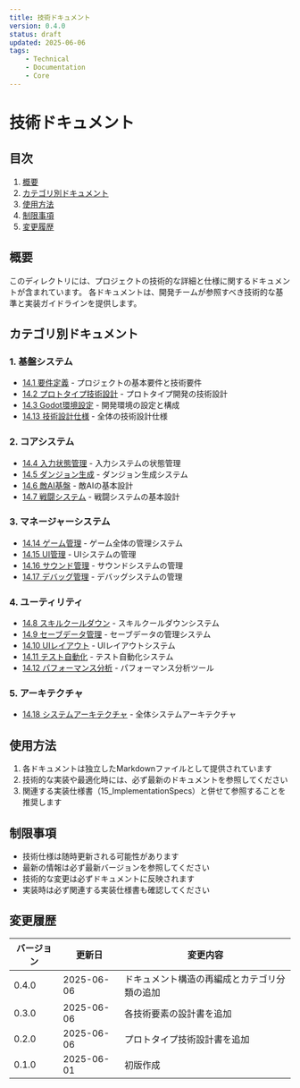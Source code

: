 ```yaml
---
title: 技術ドキュメント
version: 0.4.0
status: draft
updated: 2025-06-06
tags:
    - Technical
    - Documentation
    - Core
---
```


# 技術ドキュメント

## 目次

1. [概要](#概要)
2. [カテゴリ別ドキュメント](#カテゴリ別ドキュメント)
3. [使用方法](#使用方法)
4. [制限事項](#制限事項)
5. [変更履歴](#変更履歴)

## 概要

このディレクトリには、プロジェクトの技術的な詳細と仕様に関するドキュメントが含まれています。
各ドキュメントは、開発チームが参照すべき技術的な基準と実装ガイドラインを提供します。

## カテゴリ別ドキュメント

### 1. 基盤システム
- [14.1 要件定義](14.1_Requirement.md) - プロジェクトの基本要件と技術要件
- [14.2 プロトタイプ技術設計](14.2_PrototypeTechnicalDesign.md) - プロトタイプ開発の技術設計
- [14.3 Godot環境設定](14.3_GodotEnvironment.md) - 開発環境の設定と構成
- [14.13 技術設計仕様](14.13_TechnicalDesignSpec.md) - 全体の技術設計仕様

### 2. コアシステム
- [14.4 入力状態管理](14.4_InputStateMachine.md) - 入力システムの状態管理
- [14.5 ダンジョン生成](14.5_DungeonGeneration.md) - ダンジョン生成システム
- [14.6 敵AI基盤](14.6_EnemyAIFoundation.md) - 敵AIの基本設計
- [14.7 戦闘システム](14.7_CombatSystem.md) - 戦闘システムの基本設計

### 3. マネージャーシステム
- [14.14 ゲーム管理](14.14_GameManager.md) - ゲーム全体の管理システム
- [14.15 UI管理](14.15_UIManager.md) - UIシステムの管理
- [14.16 サウンド管理](14.16_SoundManager.md) - サウンドシステムの管理
- [14.17 デバッグ管理](14.17_DebugManager.md) - デバッグシステムの管理

### 4. ユーティリティ
- [14.8 スキルクールダウン](14.8_SkillCooldown.md) - スキルクールダウンシステム
- [14.9 セーブデータ管理](14.9_SaveDataManagement.md) - セーブデータの管理システム
- [14.10 UIレイアウト](14.10_UILayout.md) - UIレイアウトシステム
- [14.11 テスト自動化](14.11_TestAutomation.md) - テスト自動化システム
- [14.12 パフォーマンス分析](14.12_PerformanceProfiling.md) - パフォーマンス分析ツール

### 5. アーキテクチャ
- [14.18 システムアーキテクチャ](14.18_SystemArchitecture.md) - 全体システムアーキテクチャ

## 使用方法

1. 各ドキュメントは独立したMarkdownファイルとして提供されています
2. 技術的な実装や最適化時には、必ず最新のドキュメントを参照してください
3. 関連する実装仕様書（15_ImplementationSpecs）と併せて参照することを推奨します

## 制限事項

- 技術仕様は随時更新される可能性があります
- 最新の情報は必ず最新バージョンを参照してください
- 技術的な変更は必ずドキュメントに反映されます
- 実装時は必ず関連する実装仕様書も確認してください

## 変更履歴

| バージョン | 更新日     | 変更内容 |
| ---------- | ---------- | -------- |
| 0.4.0      | 2025-06-06 | ドキュメント構造の再編成とカテゴリ分類の追加 |
| 0.3.0      | 2025-06-06 | 各技術要素の設計書を追加 |
| 0.2.0      | 2025-06-06 | プロトタイプ技術設計書を追加 |
| 0.1.0      | 2025-06-01 | 初版作成 |
